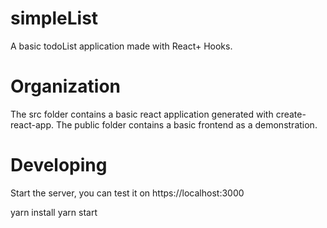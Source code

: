 # simpleList
A basic todoList application made with React+ Hooks.

# Organization
The src folder contains a basic react application generated with create-react-app. The public folder contains a basic frontend as a demonstration.

# Developing

Start the server, you can test it on https://localhost:3000

  yarn install
  yarn start

